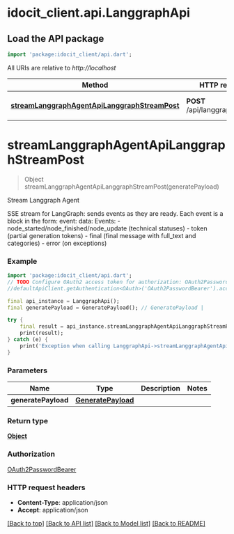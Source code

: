 # idocit_client.api.LanggraphApi

## Load the API package
```dart
import 'package:idocit_client/api.dart';
```

All URIs are relative to *http://localhost*

Method | HTTP request | Description
------------- | ------------- | -------------
[**streamLanggraphAgentApiLanggraphStreamPost**](LanggraphApi.md#streamlanggraphagentapilanggraphstreampost) | **POST** /api/langgraph/stream | Stream Langgraph Agent


# **streamLanggraphAgentApiLanggraphStreamPost**
> Object streamLanggraphAgentApiLanggraphStreamPost(generatePayload)

Stream Langgraph Agent

SSE stream for LangGraph: sends events as they are ready. Each event is a block in the form:   event: <name>   data: <json>  Events:   - node_started/node_finished/node_update (technical statuses)   - token (partial generation tokens)   - final (final message with full_text and categories)   - error (on exceptions)

### Example
```dart
import 'package:idocit_client/api.dart';
// TODO Configure OAuth2 access token for authorization: OAuth2PasswordBearer
//defaultApiClient.getAuthentication<OAuth>('OAuth2PasswordBearer').accessToken = 'YOUR_ACCESS_TOKEN';

final api_instance = LanggraphApi();
final generatePayload = GeneratePayload(); // GeneratePayload | 

try {
    final result = api_instance.streamLanggraphAgentApiLanggraphStreamPost(generatePayload);
    print(result);
} catch (e) {
    print('Exception when calling LanggraphApi->streamLanggraphAgentApiLanggraphStreamPost: $e\n');
}
```

### Parameters

Name | Type | Description  | Notes
------------- | ------------- | ------------- | -------------
 **generatePayload** | [**GeneratePayload**](GeneratePayload.md)|  | 

### Return type

[**Object**](Object.md)

### Authorization

[OAuth2PasswordBearer](../README.md#OAuth2PasswordBearer)

### HTTP request headers

 - **Content-Type**: application/json
 - **Accept**: application/json

[[Back to top]](#) [[Back to API list]](../README.md#documentation-for-api-endpoints) [[Back to Model list]](../README.md#documentation-for-models) [[Back to README]](../README.md)

